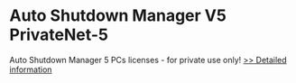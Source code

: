 # Auto Shutdown Manager V5 PrivateNet-5
Auto Shutdown Manager 5 PCs licenses - for private use only!
[>> Detailed information](https://secure.shareit.com/shareit/product.html?productid=300599112&affiliateid=200057808)